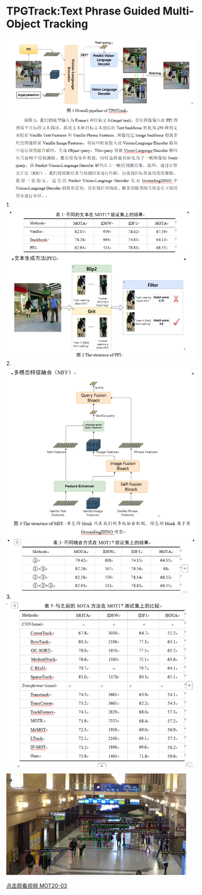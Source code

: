 # TPGTrack:Text Phrase Guided Multi-Object Tracking
![效果图](../assets/20250716205350.png)
1. 
![效果图](../assets/20250716205431.png)
![效果图](../assets/20250716205537.png)
2. 
![效果图](../assets/20250716205555.png)
 ![效果图](../assets/20250716205618.png)
 3. 
![效果图](../assets/20250716205712.png)

![效果图](../assets/20250716210043.png)


[点击观看视频 MOT20-03](../assets/MOT20-03.mp4)